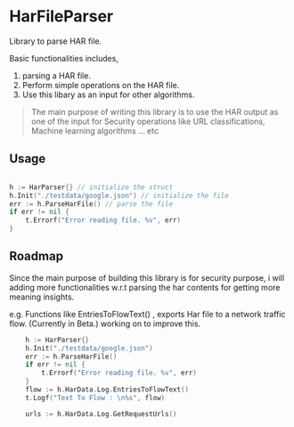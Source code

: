 # HarFileParser
Library to parse HAR file.

Basic functionalities includes,
1. parsing a HAR file.
2. Perform simple operations on the HAR file.
3. Use this libary as an input for other algorithms.

> The main purpose of writing this library is to use the HAR output as one of the input for Security operations like URL classifications, Machine learning algorithms ... etc

## Usage 

```go

h := HarParser{} // initialize the struct
h.Init("./testdata/google.json") // initialize the file
err := h.ParseHarFile() // parse the file
if err != nil {
    t.Errorf("Error reading file. %v", err)
}

```

## Roadmap

Since the main purpose of building this library is for security purpose, i will adding more functionalities w.r.t parsing the har contents for getting more meaning insights.

e.g. Functions like EntriesToFlowText() , exports Har file to a network traffic flow. (Currently in Beta.) working on to improve this.

```go
	h := HarParser{}
	h.Init("./testdata/google.json")
	err := h.ParseHarFile()
	if err != nil {
		t.Errorf("Error reading file. %v", err)
	}
	flow := h.HarData.Log.EntriesToFlowText()
	t.Logf("Text To Flow : \n%s", flow)

	urls := h.HarData.Log.GetRequestUrls()
```
